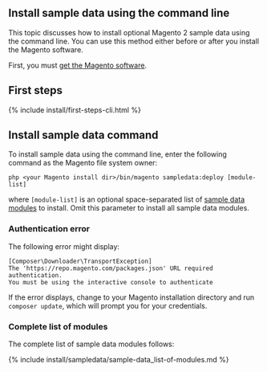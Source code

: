 <div markdown="1">

<h2 id="install-sample-cli">Install sample data using the command line</h2>
This topic discusses how to install optional Magento 2 sample data using the command line. You can use this method either before or after you install the Magento software.

First, you must <a href="{{ site.gdeurl }}install-gde/install/get-software.html">get the Magento software</a>.

<h2 id="install sample-cli-first">First steps</h2>
{% include install/first-steps-cli.html %}

<h2 id="install-sample-cli-run">Install sample data command</h2>
To install sample data using the command line, enter the following command as the Magento file system owner:

	php <your Magento install dir>/bin/magento sampledata:deploy [module-list]

where `[module-list]` is an optional space-separated list of <a href="#sample-data-modules">sample data modules</a> to install. Omit this parameter to install all sample data modules.

### Authentication error

The following error might display:

	[Composer\Downloader\TransportException]
	The 'https://repo.magento.com/packages.json' URL required authentication.
	You must be using the interactive console to authenticate

If the error displays, change to your Magento installation directory and run `composer update`, which will prompt you for your credentials.

<h3 id="sample-data-modules">Complete list of modules</h3>

The complete list of sample data modules follows:

{% include install/sampledata/sample-data_list-of-modules.md %}

